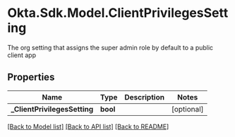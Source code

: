 # Okta.Sdk.Model.ClientPrivilegesSetting
The org setting that assigns the super admin role by default to a public client app

## Properties

Name | Type | Description | Notes
------------ | ------------- | ------------- | -------------
**_ClientPrivilegesSetting** | **bool** |  | [optional] 

[[Back to Model list]](../README.md#documentation-for-models) [[Back to API list]](../README.md#documentation-for-api-endpoints) [[Back to README]](../README.md)

